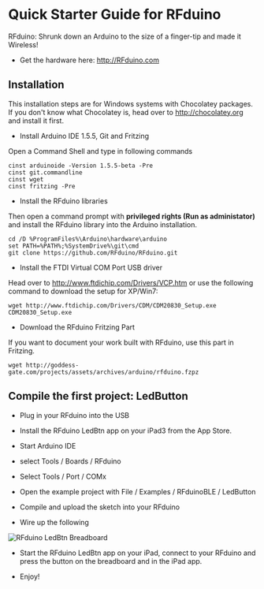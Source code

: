 # Quick Starter Guide for RFduino

RFduino: Shrunk down an Arduino to the size of a finger-tip and made it Wireless!

* Get the hardware here: <http://RFduino.com>

## Installation

This installation steps are for Windows systems with Chocolatey packages. If you don't know what Chocolatey is, head over to <http://chocolatey.org> and install it first.

* Install Arduino IDE 1.5.5, Git and Fritzing

Open a Command Shell and type in following commands

    cinst arduinoide -Version 1.5.5-beta -Pre
    cinst git.commandline
    cinst wget
    cinst fritzing -Pre

* Install the RFduino libraries

Then open a command prompt with **privileged rights (Run as administator)** and install the RFduino library into the Arduino installation.

    cd /D %ProgramFiles%\Arduino\hardware\arduino
    set PATH=%PATH%;%SystemDrive%\git\cmd
    git clone https://github.com/RFduino/RFduino.git

* Install the FTDI Virtual COM Port USB driver

Head over to <http://www.ftdichip.com/Drivers/VCP.htm> or use the following command to download the setup for XP/Win7:

    wget http://www.ftdichip.com/Drivers/CDM/CDM20830_Setup.exe
    CDM20830_Setup.exe

* Download the RFduino Fritzing Part

If you want to document your work built with RFduino, use this part in Fritzing.

    wget http://goddess-gate.com/projects/assets/archives/arduino/rfduino.fzpz


## Compile the first project: LedButton

* Plug in your RFduino into the USB

* Install the RFduino LedBtn app on your iPad3 from the App Store.

* Start Arduino IDE

* select Tools / Boards / RFduino

* Select Tools / Port / COMx 

* Open the example project with File / Examples / RFduinoBLE / LedButton

* Compile and upload the sketch into your RFduino

* Wire up the following 

![RFduino LedBtn Breadboard](https://raw.github.com/StefanScherer/RFduino-guide/master/images/RFduino_LedBtn_Steckplatine.png)

* Start the RFduino LedBtn app on your iPad, connect to your RFduino and press the button on the breadboard and in the iPad app.

* Enjoy!
